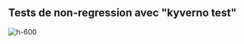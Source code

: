 
<!-- .slide: class="flex-row center" data-background="./assets/volcamp/bkgnd-main2.png"-->
## Tests de non-regression avec "kyverno test"
![h-600](./assets/volcamp/demo-time-boy.png)

